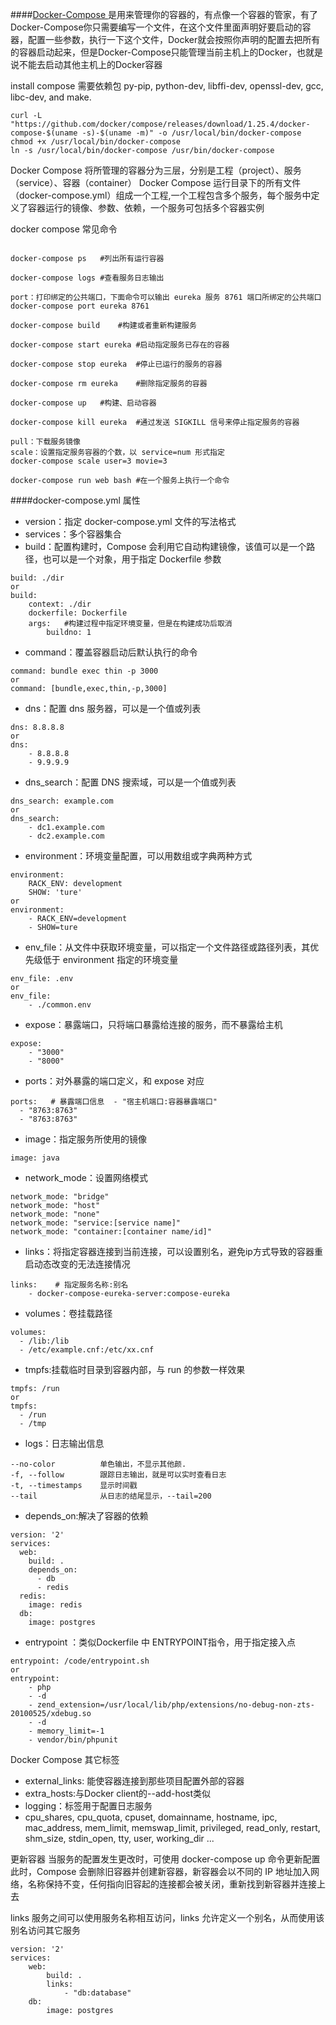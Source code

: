 ####[Docker-Compose ](https://docs.docker.com/compose/)
是用来管理你的容器的，有点像一个容器的管家，有了Docker-Compose你只需要编写一个文件，在这个文件里面声明好要启动的容器，配置一些参数，执行一下这个文件，Docker就会按照你声明的配置去把所有的容器启动起来，但是Docker-Compose只能管理当前主机上的Docker，也就是说不能去启动其他主机上的Docker容器

install compose
需要依赖包 py-pip, python-dev, libffi-dev, openssl-dev, gcc, libc-dev, and make.
```
curl -L "https://github.com/docker/compose/releases/download/1.25.4/docker-compose-$(uname -s)-$(uname -m)" -o /usr/local/bin/docker-compose
chmod +x /usr/local/bin/docker-compose
ln -s /usr/local/bin/docker-compose /usr/bin/docker-compose
```
Docker Compose 将所管理的容器分为三层，分别是工程（project）、服务（service）、容器（container）
Docker Compose 运行目录下的所有文件（docker-compose.yml）组成一个工程,一个工程包含多个服务，每个服务中定义了容器运行的镜像、参数、依赖，一个服务可包括多个容器实例

docker compose 常见命令
```

docker-compose ps	#列出所有运行容器

docker-compose logs	#查看服务日志输出

port：打印绑定的公共端口，下面命令可以输出 eureka 服务 8761 端口所绑定的公共端口
docker-compose port eureka 8761

docker-compose build	#构建或者重新构建服务

docker-compose start eureka	#启动指定服务已存在的容器

docker-compose stop eureka	#停止已运行的服务的容器

docker-compose rm eureka	#删除指定服务的容器

docker-compose up	#构建、启动容器

docker-compose kill eureka	#通过发送 SIGKILL 信号来停止指定服务的容器

pull：下载服务镜像
scale：设置指定服务容器的个数，以 service=num 形式指定
docker-compose scale user=3 movie=3

docker-compose run web bash	#在一个服务上执行一个命令

```

####docker-compose.yml 属性
- version：指定 docker-compose.yml 文件的写法格式
- services：多个容器集合
- build：配置构建时，Compose 会利用它自动构建镜像，该值可以是一个路径，也可以是一个对象，用于指定 Dockerfile 参数
```
build: ./dir
or
build:
    context: ./dir
    dockerfile: Dockerfile
    args:	#构建过程中指定环境变量，但是在构建成功后取消
        buildno: 1
```
- command：覆盖容器启动后默认执行的命令
```
command: bundle exec thin -p 3000
or
command: [bundle,exec,thin,-p,3000]
```
- dns：配置 dns 服务器，可以是一个值或列表
```
dns: 8.8.8.8
or
dns:
    - 8.8.8.8
    - 9.9.9.9
```
- dns_search：配置 DNS 搜索域，可以是一个值或列表
```
dns_search: example.com
or
dns_search:
    - dc1.example.com
    - dc2.example.com
```
- environment：环境变量配置，可以用数组或字典两种方式
```
environment:
    RACK_ENV: development
    SHOW: 'ture'
or
environment:
    - RACK_ENV=development
    - SHOW=ture
```

- env_file：从文件中获取环境变量，可以指定一个文件路径或路径列表，其优先级低于 environment 指定的环境变量
```
env_file: .env
or
env_file:
    - ./common.env
```
- expose：暴露端口，只将端口暴露给连接的服务，而不暴露给主机
```
expose:
    - "3000"
    - "8000"
```
- ports：对外暴露的端口定义，和 expose 对应
```
ports:   # 暴露端口信息  - "宿主机端口:容器暴露端口"
  - "8763:8763"
  - "8763:8763"
```
- image：指定服务所使用的镜像
```
image: java
```
- network_mode：设置网络模式
```
network_mode: "bridge"
network_mode: "host"
network_mode: "none"
network_mode: "service:[service name]"
network_mode: "container:[container name/id]"
```
- links：将指定容器连接到当前连接，可以设置别名，避免ip方式导致的容器重启动态改变的无法连接情况
```
links:    # 指定服务名称:别名 
    - docker-compose-eureka-server:compose-eureka
```
- volumes：卷挂载路径
```
volumes:
  - /lib:/lib	
  - /etc/example.cnf:/etc/xx.cnf
```
- tmpfs:挂载临时目录到容器内部，与 run 的参数一样效果
```
tmpfs: /run
or
tmpfs:
  - /run
  - /tmp
```
- logs：日志输出信息
```
--no-color          单色输出，不显示其他颜.
-f, --follow        跟踪日志输出，就是可以实时查看日志
-t, --timestamps    显示时间戳
--tail              从日志的结尾显示，--tail=200
```
- depends_on:解决了容器的依赖
```
version: '2'
services:
  web:
    build: .
    depends_on:
      - db
      - redis
  redis:
    image: redis
  db:
    image: postgres
```
- entrypoint ：类似Dockerfile 中 ENTRYPOINT指令，用于指定接入点
```
entrypoint: /code/entrypoint.sh
or
entrypoint:
    - php
    - -d
    - zend_extension=/usr/local/lib/php/extensions/no-debug-non-zts-20100525/xdebug.so
    - -d
    - memory_limit=-1
    - vendor/bin/phpunit
```
Docker Compose 其它标签
- external_links: 能使容器连接到那些项目配置外部的容器
- extra_hosts:与Docker client的--add-host类似
- logging：标签用于配置日志服务
- cpu_shares, cpu_quota, cpuset, domainname, hostname, ipc, mac_address, mem_limit, memswap_limit, privileged, read_only, restart, shm_size, stdin_open, tty, user, working_dir  ...


更新容器
当服务的配置发生更改时，可使用 docker-compose up 命令更新配置
此时，Compose 会删除旧容器并创建新容器，新容器会以不同的 IP 地址加入网络，名称保持不变，任何指向旧容起的连接都会被关闭，重新找到新容器并连接上去

links
服务之间可以使用服务名称相互访问，links 允许定义一个别名，从而使用该别名访问其它服务
```
version: '2'
services:
    web:
        build: .
        links:
            - "db:database"
    db:
        image: postgres
```
